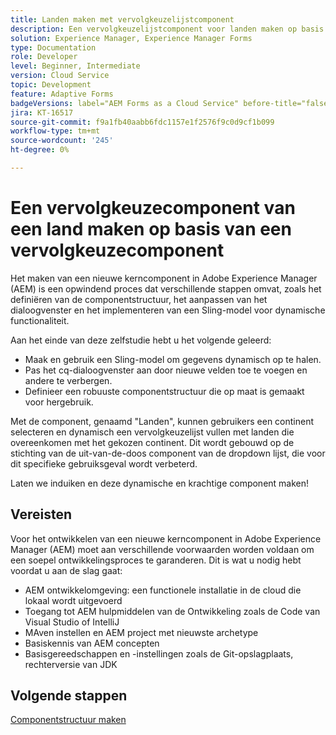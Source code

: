 ```yaml
---
title: Landen maken met vervolgkeuzelijstcomponent
description: Een vervolgkeuzelijstcomponent voor landen maken op basis van een kernonderdeelcomponent voor naamformulieren.
solution: Experience Manager, Experience Manager Forms
type: Documentation
role: Developer
level: Beginner, Intermediate
version: Cloud Service
topic: Development
feature: Adaptive Forms
badgeVersions: label="AEM Forms as a Cloud Service" before-title="false"
jira: KT-16517
source-git-commit: f9a1fb40aabb6fdc1157e1f2576f9c0d9cf1b099
workflow-type: tm+mt
source-wordcount: '245'
ht-degree: 0%

---
```


# Een vervolgkeuzecomponent van een land maken op basis van een vervolgkeuzecomponent

Het maken van een nieuwe kerncomponent in Adobe Experience Manager (AEM) is een opwindend proces dat verschillende stappen omvat, zoals het definiëren van de componentstructuur, het aanpassen van het dialoogvenster en het implementeren van een Sling-model voor dynamische functionaliteit.

Aan het einde van deze zelfstudie hebt u het volgende geleerd:

* Maak en gebruik een Sling-model om gegevens dynamisch op te halen.
* Pas het cq-dialoogvenster aan door nieuwe velden toe te voegen en andere te verbergen.
* Definieer een robuuste componentstructuur die op maat is gemaakt voor hergebruik.

Met de component, genaamd &quot;Landen&quot;, kunnen gebruikers een continent selecteren en dynamisch een vervolgkeuzelijst vullen met landen die overeenkomen met het gekozen continent. Dit wordt gebouwd op de stichting van de uit-van-de-doos component van de dropdown lijst, die voor dit specifieke gebruiksgeval wordt verbeterd.

Laten we induiken en deze dynamische en krachtige component maken!

## Vereisten

Voor het ontwikkelen van een nieuwe kerncomponent in Adobe Experience Manager (AEM) moet aan verschillende voorwaarden worden voldaan om een soepel ontwikkelingsproces te garanderen. Dit is wat u nodig hebt voordat u aan de slag gaat:

* AEM ontwikkelomgeving: een functionele installatie in de cloud die lokaal wordt uitgevoerd
* Toegang tot AEM hulpmiddelen van de Ontwikkeling zoals de Code van Visual Studio of IntelliJ
* MAven instellen en AEM project met nieuwste archetype
* Basiskennis van AEM concepten
* Basisgereedschappen en -instellingen zoals de Git-opslagplaats, rechterversie van JDK


## Volgende stappen

[Componentstructuur maken](./component.md)
